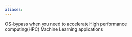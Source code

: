 ```yaml
---
aliases:
---
```

OS-bypass 
when you need to accelerate High performance computing(HPC) Machine Learning applications 